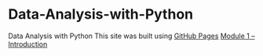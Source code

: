 # Data-Analysis-with-Python
Data Analysis with Python
This site was built using [GitHub Pages](https://pages.github.com/)
<a href="doc:Data-Analysis-with-Python/Module 1 – Introduction.pdf" target="_blank">Module 1 – Introduction</a>
